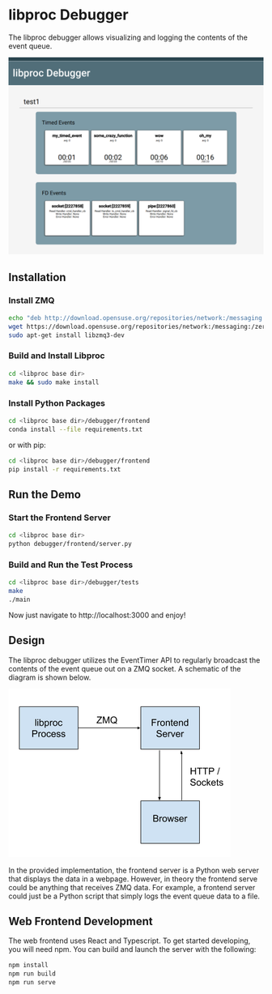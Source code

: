 # libproc Debugger

The libproc debugger allows visualizing and logging the contents of the event queue.

![Debugger picture](./debugger.png)

## Installation

### Install ZMQ

```bash
echo "deb http://download.opensuse.org/repositories/network:/messaging:/zeromq:/release-stable/Debian_9.0/ ./" >> /etc/apt/sources.list
wget https://download.opensuse.org/repositories/network:/messaging:/zeromq:/release-stable/Debian_9.0/Release.key -O- | sudo apt-key add
sudo apt-get install libzmq3-dev
```

### Build and Install Libproc

```bash
cd <libproc base dir>
make && sudo make install
```

### Install Python Packages

```bash
cd <libproc base dir>/debugger/frontend
conda install --file requirements.txt
```

or with pip:

```bash
cd <libproc base dir>/debugger/frontend
pip install -r requirements.txt
```

## Run the Demo

### Start the Frontend Server

```bash
cd <libproc base dir>
python debugger/frontend/server.py
```

### Build and Run the Test Process

```bash
cd <libproc base dir>/debugger/tests
make
./main
```

Now just navigate to http://localhost:3000 and enjoy!

## Design

The libproc debugger utilizes the EventTimer API to regularly broadcast the contents of the event queue out on a ZMQ socket. A schematic of the diagram is shown below. 

![Architecture](./arch.png)

In the provided implementation, the frontend server is a Python web server that displays the data in a webpage. However, in theory the frontend serve could be anything that receives ZMQ data. For example, a frontend server could just be a Python script that simply logs the event queue data to a file.

## Web Frontend Development

The web frontend uses React and Typescript. To get started developing, you will need npm. You can build and launch the server with the following:

```bash
npm install
npm run build
npm run serve
```